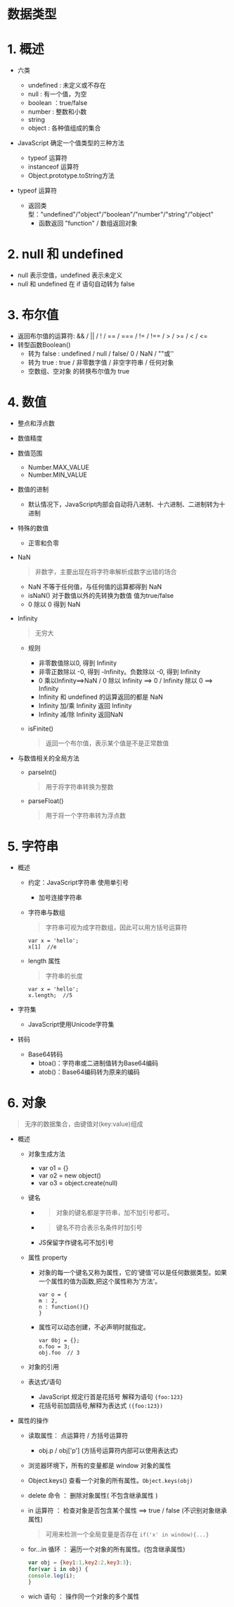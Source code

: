 # 数据类型

# 1. 概述
  - 六类
    + undefined : 未定义或不存在
    + null : 有一个值，为空
    + boolean ：true/false
    + number : 整数和小数
    + string
    + object : 各种值组成的集合

  - JavaScript 确定一个值类型的三种方法
    + typeof 运算符
    + instanceof 运算符
    + Object.prototype.toString方法

  - typeof 运算符
    + 返回类型："undefined"/"object"/"boolean"/"number"/"string"/"object"
      * 函数返回 "function" / 数组返回对象

# 2. null 和 undefined
  - null 表示空值，undefined 表示未定义
  - null 和 undefined 在 if 语句自动转为 false

# 3. 布尔值
  - 返回布尔值的运算符: && / || / ! / == / === / != / !== / > / >= / < / <=
  - 转型函数Boolean()
    + 转为 false : undefined / null / false/ 0 / NaN / ""或''
    + 转为 true : true / 非零数字值 / 非空字符串 / 任何对象
    + 空数组、空对象 的转换布尔值为 true

# 4. 数值
  - 整点和浮点数
  - 数值精度
  - 数值范围
    + Number.MAX_VALUE
    + Number.MIN_VALUE

  - 数值的进制
    * 默认情况下，JavaScript内部会自动将八进制、十六进制、二进制转为十进制

  - 特殊的数值
    * 正零和负零

  - NaN
    > 非数字，主要出现在将字符串解析成数字出错的场合

    + NaN 不等于任何值，与任何值的运算都得到 NaN
    + isNaN() 对于数值以外的先转换为数值 值为true/false
    + 0 除以 0 得到 NaN

  - Infinity
    > 无穷大
	+ 规则
	    * 非零数值除以0, 得到 Infinity
	    * 非零正数除以 -0, 得到 -Infinity。负数除以 -0, 得到 Infinity
		* 0 乘以Infinity==>NaN / 0 除以 Infinity ==> 0 / Infinity 除以 0 ==> Infinity
		* Infinity 和 undefined 的运算返回的都是 NaN
		* Infinity 加/乘 Infinity  返回 Infinity
		* Infinity 减/除 Infinity  返回NaN

    + isFinite()
      > 返回一个布尔值，表示某个值是不是正常数值

  - 与数值相关的全局方法
    + parseInt()
      > 用于将字符串转换为整数

    + parseFloat()
      > 用于将一个字符串转为浮点数


# 5. 字符串
  - 概述
	  + 约定：JavaScript字符串 使用单引号
	    * 加号连接字符串
	  + 字符串与数组
	    > 字符串可视为成字符数组，因此可以用方括号运算符

		  ```
		  var x = 'hello';
		  x[1]  //e
		  ```
      + length 属性
        > 字符串的长度

        ```
        var x = 'hello';
        x.length;  //5
        ```

  - 字符集
    + JavaScript使用Unicode字符集

  - 转码
    + Base64转码
      * btoa()：字符串或二进制值转为Base64编码
      * atob()：Base64编码转为原来的编码


# 6. 对象
  > 无序的数据集合，由键值对(key:value)组成

- 概述
  + 对象生成方法
    * var o1 = {}
    * var o2 = new object()
    * var o3 = object.create(null)

  + 键名
    * > 对象的键名都是字符串，加不加引号都可。
	* >键名不符合表示名条件时加引号
	* JS保留字作键名可不加引号

  + 属性 property
    * 对象的每一个键名又称为属性，它的'键值'可以是任何数据类型。如果一个属性的值为函数,把这个属性称为'方法'。

	  ```
	  var o = {
	  m : 2,
	  n : function(){}
	  }
	  ```

    * 属性可以动态创建，不必声明时就指定。

      ```
      var 0bj = {};
      o.foo = 3;
      obj.foo  // 3
      ```

  + 对象的引用

  + 表达式/语句
    * JavaScript 规定行首是花括号 解释为语句 `{foo:123}`
    * 花括号前加圆括号,解释为表达式 `({foo:123})`

- 属性的操作
  + 读取属性： 点运算符 / 方括号运算符
    * obj.p / obj['p'] (方括号运算符内部可以使用表达式)

  + 浏览器环境下，所有的变量都是 window 对象的属性

  + Object.keys() 查看一个对象的所有属性。` Object.keys(obj) `

  + delete 命令 ： 删除对象属性( 不包含继承属性 )

  + in 运算符 ： 检查对象是否包含某个属性 ==> true / false (不识别对象继承属性)
    > 可用来检测一个全局变量是否存在 ` if('x' in window){...} `

  + for...in 循环 ： 遍历一个对象的所有属性。(包含继承属性)

    ```JavaScript
    var obj = {key1:1,key2:2,key3:3};
    for(var i in obj) {
    console.log(i);
    }
    ```

  + wich 语句 ： 操作同一个对象的多个属性







